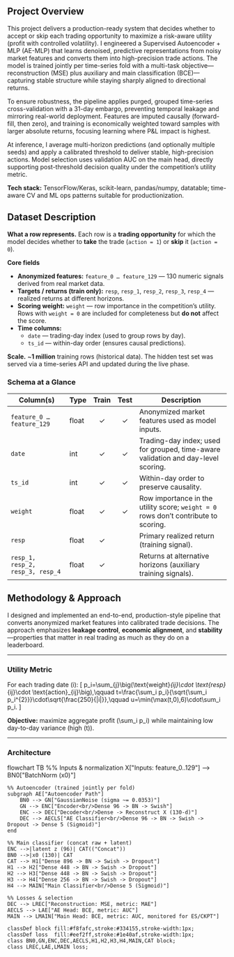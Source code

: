 ## Project Overview

This project delivers a production-ready system that decides whether to accept or skip each trading opportunity to maximize a risk-aware utility (profit with controlled volatility). I engineered a Supervised Autoencoder + MLP (AE-MLP) that learns denoised, predictive representations from noisy market features and converts them into high-precision trade actions. The model is trained jointly per time-series fold with a multi-task objective—reconstruction (MSE) plus auxiliary and main classification (BCE)—capturing stable structure while staying sharply aligned to directional returns.

To ensure robustness, the pipeline applies purged, grouped time-series cross-validation with a 31-day embargo, preventing temporal leakage and mirroring real-world deployment. Features are imputed causally (forward-fill, then zero), and training is economically weighted toward samples with larger absolute returns, focusing learning where P&L impact is highest.

At inference, I average multi-horizon predictions (and optionally multiple seeds) and apply a calibrated threshold to deliver stable, high-precision actions. Model selection uses validation AUC on the main head, directly supporting post-threshold decision quality under the competition’s utility metric.

**Tech stack:** TensorFlow/Keras, scikit-learn, pandas/numpy, datatable; time-aware CV and ML ops patterns suitable for productionization.

## Dataset Description

**What a row represents.** Each row is a **trading opportunity** for which the model decides whether to **take** the trade (`action = 1`) or **skip** it (`action = 0`).

**Core fields**
- **Anonymized features:** `feature_0 … feature_129` — 130 numeric signals derived from real market data.  
- **Targets / returns (train only):** `resp`, `resp_1`, `resp_2`, `resp_3`, `resp_4` — realized returns at different horizons.  
- **Scoring weight:** `weight` — row importance in the competition’s utility. Rows with `weight = 0` are included for completeness but **do not** affect the score.  
- **Time columns:**  
  - `date` — trading-day index (used to group rows by day).  
  - `ts_id` — within-day order (ensures causal predictions).

**Scale.** ~**1 million** training rows (historical data). The hidden test set was served via a time-series API and updated during the live phase.

### Schema at a Glance

| Column(s)                       | Type  | Train | Test | Description |
|---|---|:--:|:--:|---|
| `feature_0 … feature_129`      | float | ✓ | ✓ | Anonymized market features used as model inputs. |
| `date`                         | int   | ✓ | ✓ | Trading-day index; used for grouped, time-aware validation and day-level scoring. |
| `ts_id`                        | int   | ✓ | ✓ | Within-day order to preserve causality. |
| `weight`                       | float | ✓ | ✓ | Row importance in the utility score; `weight = 0` rows don’t contribute to scoring. |
| `resp`                         | float | ✓ |     | Primary realized return (training signal). |
| `resp_1, resp_2, resp_3, resp_4` | float | ✓ |     | Returns at alternative horizons (auxiliary training signals). |


## Methodology & Approach

I designed and implemented an end-to-end, production-style pipeline that converts anonymized market features into calibrated trade decisions. The approach emphasizes **leakage control**, **economic alignment**, and **stability**—properties that matter in real trading as much as they do on a leaderboard.

---

### Utility Metric

For each trading date \(i\):
\[
p_i=\sum_{j}\big(\text{weight}_{ij}\cdot \text{resp}_{ij}\cdot \text{action}_{ij}\big),\qquad
t=\frac{\sum_i p_i}{\sqrt{\sum_i p_i^{2}}}\cdot\sqrt{\frac{250}{|i|}},\qquad
u=\min(\max(t,0),6)\cdot\sum_i p_i.
\]

**Objective:** maximize aggregate profit \(\sum_i p_i\) while maintaining low day-to-day variance (high \(t\)).

---

### Architecture

flowchart TB
    %% Inputs & normalization
    X["Inputs: feature_0..129"] --> BN0["BatchNorm (x0)"]

    %% Autoencoder (trained jointly per fold)
    subgraph AE["Autoencoder Path"]
        BN0 --> GN["GaussianNoise (sigma ~= 0.0353)"]
        GN --> ENC["Encoder<br/>Dense 96 -> BN -> Swish"]
        ENC --> DEC["Decoder<br/>Dense -> Reconstruct X (130-d)"]
        DEC --> AECLS["AE Classifier<br/>Dense 96 -> BN -> Swish -> Dropout -> Dense 5 (Sigmoid)"]
    end

    %% Main classifier (concat raw + latent)
    ENC -->|latent z (96)| CAT(("Concat"))
    BN0 -->|x0 (130)| CAT
    CAT --> H1["Dense 896 -> BN -> Swish -> Dropout"]
    H1 --> H2["Dense 448 -> BN -> Swish -> Dropout"]
    H2 --> H3["Dense 448 -> BN -> Swish -> Dropout"]
    H3 --> H4["Dense 256 -> BN -> Swish -> Dropout"]
    H4 --> MAIN["Main Classifier<br/>Dense 5 (Sigmoid)"]

    %% Losses & selection
    DEC --> LREC["Reconstruction: MSE, metric: MAE"]
    AECLS --> LAE["AE Head: BCE, metric: AUC"]
    MAIN --> LMAIN["Main Head: BCE, metric: AUC, monitored for ES/CKPT"]

    classDef block fill:#f8fafc,stroke:#334155,stroke-width:1px;
    classDef loss  fill:#eef2ff,stroke:#1e40af,stroke-width:1px;
    class BN0,GN,ENC,DEC,AECLS,H1,H2,H3,H4,MAIN,CAT block;
    class LREC,LAE,LMAIN loss;



